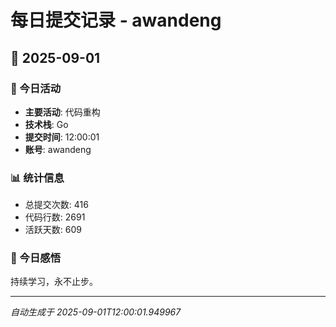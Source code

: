 # 每日提交记录 - awandeng

## 📅 2025-09-01

### 🎯 今日活动
- **主要活动**: 代码重构
- **技术栈**: Go
- **提交时间**: 12:00:01
- **账号**: awandeng

### 📊 统计信息
- 总提交次数: 416
- 代码行数: 2691
- 活跃天数: 609

### 💭 今日感悟
持续学习，永不止步。

---
*自动生成于 2025-09-01T12:00:01.949967*
